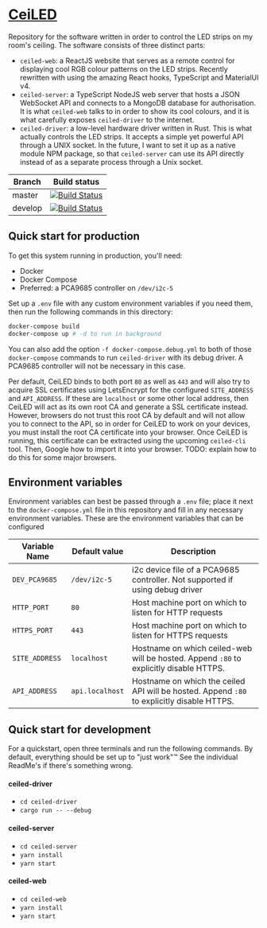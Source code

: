 # [CeiLED](https://bart.vanoort.is)

Repository for the software written in order to control the LED strips on my room's ceiling. The software consists of three distinct parts:

- `ceiled-web`: a ReactJS website that serves as a remote control for displaying cool RGB colour patterns on the LED strips. Recently rewritten with using the amazing React hooks, TypeScript and MaterialUI v4.
- `ceiled-server`: a TypeScript NodeJS web server that hosts a JSON WebSocket API and connects to a MongoDB database for authorisation. It is what `ceiled-web` talks to in order to show its cool colours, and it is what carefully exposes `ceiled-driver` to the internet.
- `ceiled-driver`: a low-level hardware driver written in Rust. This is what actually controls the LED strips. It accepts a simple yet powerful API through a UNIX socket. In the future, I want to set it up as a native module NPM package, so that `ceiled-server` can use its API directly instead of as a separate process through a Unix socket.

Branch  | Build status
--------|--------
master  | [![Build Status](https://travis-ci.com/bvobart/ceiLED.svg?branch=master)](https://travis-ci.com/bvobart/ceiLED)
develop | [![Build Status](https://travis-ci.com/bvobart/ceiLED.svg?branch=develop)](https://travis-ci.com/bvobart/ceiLED)

## Quick start for production

To get this system running in production, you'll need:

- Docker
- Docker Compose
- Preferred: a PCA9685 controller on `/dev/i2c-5`

Set up a `.env` file with any custom environment variables if you need them, then run the following commands in this directory:

```sh
docker-compose build
docker-compose up # -d to run in background
```

You can also add the option `-f docker-compose.debug.yml` to both of those `docker-compose` commands to run `ceiled-driver` with its debug driver. A PCA9685 controller will not be necessary in this case.

Per default, CeiLED binds to both port `80` as well as `443` and will also try to acquire SSL certificates using LetsEncrypt for the configured `SITE_ADDRESS` and `API_ADDRESS`.
If these are `localhost` or some other local address, then CeiLED will act as its own root CA and generate a SSL certificate instead.
However, browsers do not trust this root CA by default and will not allow you to connect to the API, so in order for CeiLED to work on your devices,
you must install the root CA certificate into your browser. Once CeiLED is running, this certificate can be extracted using the upcoming `ceiled-cli` tool. Then, Google how to import it into your browser. TODO: explain how to do this for some major browsers.

## Environment variables

Environment variables can best be passed through a `.env` file; place it next to the `docker-compose.yml` file in this repository and fill in any necessary environment variables.
These are the environment variables that can be configured

Variable Name   | Default value     | Description
----------------|-------------------|----------------
`DEV_PCA9685`   | `/dev/i2c-5`      | i2c device file of a PCA9685 controller. Not supported if using debug driver
`HTTP_PORT`     | `80`              | Host machine port on which to listen for HTTP requests
`HTTPS_PORT`    | `443`             | Host machine port on which to listen for HTTPS requests
`SITE_ADDRESS`  | `localhost`       | Hostname on which ceiled-web will be hosted. Append `:80` to explicitly disable HTTPS.
`API_ADDRESS`   | `api.localhost`   | Hostname on which the ceiled API will be hosted. Append `:80` to explicitly disable HTTPS.

## Quick start for development

For a quickstart, open three terminals and run the following commands. By default, everything should be set up to "just work"&trade; See the individual ReadMe's if there's something wrong.

#### ceiled-driver
- `cd ceiled-driver`
- `cargo run -- --debug`

#### ceiled-server
- `cd ceiled-server`
- `yarn install`
- `yarn start`

#### ceiled-web
- `cd ceiled-web`
- `yarn install`
- `yarn start`

